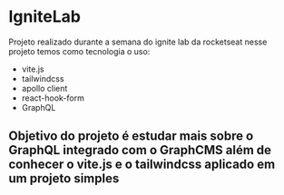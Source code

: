 # IgniteLab
Projeto realizado durante a semana do ignite lab da rocketseat nesse projeto temos como tecnologia o uso:
- vite.js
- tailwindcss
- apollo client
- react-hook-form
- GraphQL

## Objetivo do projeto é estudar mais sobre o GraphQL integrado com o GraphCMS além de conhecer o vite.js e o tailwindcss aplicado em um projeto simples
